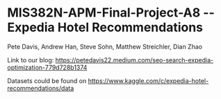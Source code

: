 # MIS382N-APM-Final-Project-A8 -- Expedia Hotel Recommendations

Pete Davis,
Andrew Han,
Steve Sohn,
Matthew Streichler,
Dian Zhao

Link to our blog: https://petedavis22.medium.com/seo-search-expedia-optimization-779d728b1374

Datasets could be found on https://www.kaggle.com/c/expedia-hotel-recommendations/data
